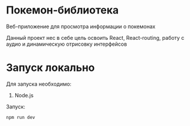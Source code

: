 # Покемон-библиотека

Веб-приложение для просмотра информации о покемонах

Данный проект нес в себе цель освоить React, React-routing, работу с аудио и динамическую отрисовку интерфейсов

# Запуск локально

Для запуска необходимо:

1. Node.js

Запуск:

```
npm run dev
```
